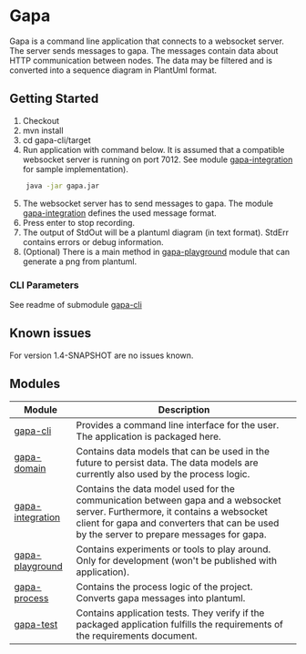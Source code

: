 # Gapa

Gapa is a command line application that connects to a websocket server. The server sends messages to gapa. The messages contain data about HTTP communication between nodes. The data may be filtered and is converted into a sequence diagram in PlantUml format.

## Getting Started

1. Checkout
2. mvn install
3. cd gapa-cli/target
4. Run application with command below. It is assumed that a compatible websocket server is running on port 7012. See module [gapa-integration](gapa-integration/README.md) for sample implementation).

```bash
    java -jar gapa.jar
```

5. The websocket server has to send messages to gapa. The module [gapa-integration](gapa-integration/README.md) defines the used message format.
6. Press enter to stop recording.
7. The output of StdOut will be a plantuml diagram (in text format). StdErr contains errors or debug information.
8. (Optional) There is a main method in [gapa-playground](gapa-playground/README.md) module that can generate a png from plantuml.

### CLI Parameters

See readme of submodule [gapa-cli](gapa-cli/README.md)

## Known issues

For version 1.4-SNAPSHOT are no issues known.

## Modules

| Module | Description |
|---|---|
| [gapa-cli](gapa-cli/README.md) | Provides a command line interface for the user. The application is packaged here. |
| [gapa-domain](gapa-domain/README.md) | Contains data models that can be used in the future to persist data. The data models are currently also used by the process logic. |
| [gapa-integration](gapa-integration/README.md) | Contains the data model used for the communication between gapa and a websocket server. Furthermore, it contains a websocket client for gapa and converters that can be used by the server to prepare messages for gapa. |
| [gapa-playground](gapa-playground/README.md) | Contains experiments or tools to play around. Only for development (won't be published with application). |
| [gapa-process](gapa-process/README.md) | Contains the process logic of the project. Converts gapa messages into plantuml. |
| [gapa-test](gapa-test/README.md) | Contains application tests. They verify if the packaged application fulfills the requirements of the requirements document. |



